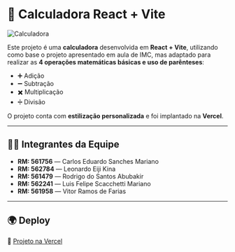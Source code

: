 # 📌 Calculadora React + Vite  

![Calculadora](https://i.imgur.com/NZ1M35C.png)

Este projeto é uma **calculadora** desenvolvida em **React + Vite**, utilizando como base o projeto apresentado em aula de IMC, mas adaptado para realizar as **4 operações matemáticas básicas e uso de parênteses**:  

- ➕ Adição  
- ➖ Subtração  
- ✖️ Multiplicação  
- ➗ Divisão


O projeto conta com **estilização personalizada** e foi implantado na **Vercel**.  

---

## 👨‍💻 Integrantes da Equipe  

- **RM: 561756** — Carlos Eduardo Sanches Mariano  
- **RM: 562784** — Leonardo Eiji Kina  
- **RM: 561479** — Rodrigo do Santos Abubakir  
- **RM: 562241** — Luis Felipe Scacchetti Mariano  
- **RM: 561958** — Vitor Ramos de Farias  

---

## 🌍 Deploy  

🔗 [Projeto na Vercel](link...)  






